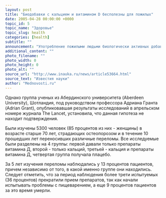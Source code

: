 ```yaml
---
layout: post
title: "Биодобавки с кальцием и витамином D бесполезны для пожилых"
date: 2005-04-28 00:00:00 +0000
topic_id: 5
topic_name: "Здоровье"
topic_slug: health
categories: [health]
subtitle: ""
announcement: "Употребление пожилыми людьми биологически активных добавок к пище, содержащих кальций и витамин Д, не предотвращает появления остеопоретических переломов, сообщает Agence France Presse. Дефицит витамина Д обычно рассматривался в качестве основной причины возникновения перелома при остеопорозе, поэтому с профилактической целью пожилым часто назначаются препараты кальция и витамина Д."
additional_content: ""
photo_filename: ""
photo_width: 0
photo_height: 0
photo_alt: ""
source_url: "http://www.inauka.ru/news/article53664.html"
source_text: "Известия науки"
author: "Mednovosti.ru"
---
```

Однако группа ученых из Абердинского университета (Aberdeen University), Шотландия, под руководством профессора Адриана Гранта (Adrian Grant), опубликовавшая результаты исследований в апрельском номере журнала The Lancet, установила, что данная гипотеза не находит подтверждения.

Были изучены 5300 человек (85 процентов из них - женщины) в возрасте старше 70 лет, страдающих остеопорозом и в течение 10 прошедших лет переносивших различные переломы. Все исследуемые были разделены на 4 группы: первой давали только препараты витамина Д, второй - только кальций, третьей - кальция и препараты витамина Д, четвертая группа получала плацебо.

За 5 лет изучения переломы наблюдались у 13 процентов пациентов, причем независимо от того, в какой именно группе они находились. Следует отметить, что за период наблюдения более трети испытуемых (36 процентов) прекратили прием препаратов, так как начали испытывать проблемы с пищеварением, а еще 9 процентов пациентов за это время умерли.
